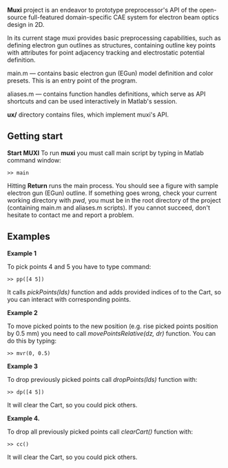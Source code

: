 **Muxi** project is an endeavor to prototype preprocessor's API of the open-source full-featured domain-specific CAE system for electron beam optics design in 2D.
 
In its current stage muxi provides basic preprocessing capabilities, such as defining electron gun outlines as structures, containing outline key points with attributes for point adjacency tracking and electrostatic potential definition.

main.m &mdash; contains basic electron gun (EGun) model definition and color presets. This is an entry point of the program. 

aliases.m &mdash; contains function handles definitions, which serve as API shortcuts and can be used interactively in Matlab's session.

**ux/** directory contains files, which implement muxi's API.

## Getting start
**Start MUXI** To run **muxi** you must call main script by typing in Matlab command window:

`>> main`

Hitting **Return** runs the main process. You should see a figure with sample electron gun (EGun) outline. If something goes wrong, check your current working directory with *pwd*, you must be in the root directory of the project (containing main.m and aliases.m scripts). If you cannot succeed, don't hesitate to contact me and report a problem.

## Examples

**Example 1** 

To pick points 4 and 5 you have to type command:

`>> pp([4 5])`

It calls *pickPoints(Ids)* function and adds provided indices of  to the Cart, so you can interact with corresponding points.

**Example 2** 

To move picked points to the new position (e.g. rise picked points position by 0.5 mm) you need to call *movePointsRelative(dz, dr)* function. You can do this by typing:

`>> mvr(0, 0.5)`

**Example 3** 

To drop previously picked points call *dropPoints(Ids)* function with:

`>> dp([4 5])`

It will clear the Cart, so you could pick others.

**Example 4.** 

To drop all previously picked points call *clearCart()* function with:

`>> cc()`

It will clear the Cart, so you could pick others.